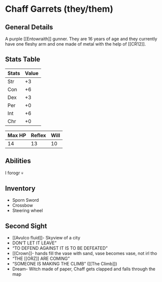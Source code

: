 # Chaff Garrets (they/them)
## General Details
A purple [[Entowraith]] gunner. They are 16 years of age and they currently have one fleshy arm and one made of metal with the help of [[CR12]].

## Stats Table
| Stats | Value |
| --- | ----------- |
| Str | +3 |
| Con | +6 |
| Dex | +3 |
| Per | +0 |
| Int | +6 |
| Chr | +0 |

| Max HP | Reflex | Will |
| --- | --------- |--|
| 14 | 13| 10|

## Abilities
I forogr :skull: 

## Inventory
- Sporn Sword
- Crossbow
- Steering wheel

## Second Sight
- [[Avulco fluid]]- Skyview of a city
- DON’T LET IT LEAVE”
- “TO DEFEND AGAINST IT IS TO BE DEFEATED”
- [[Crown]]- hands fill the vase with sand, vase becomes vase, not irl tho
- “THE [[ORZ]] ARE COMING”
- “SOMEONE IS MAKING THE CLIMB” ([[The Climb]])
- Dream- Witch made of paper, Chaff gets clapped and falls through the map